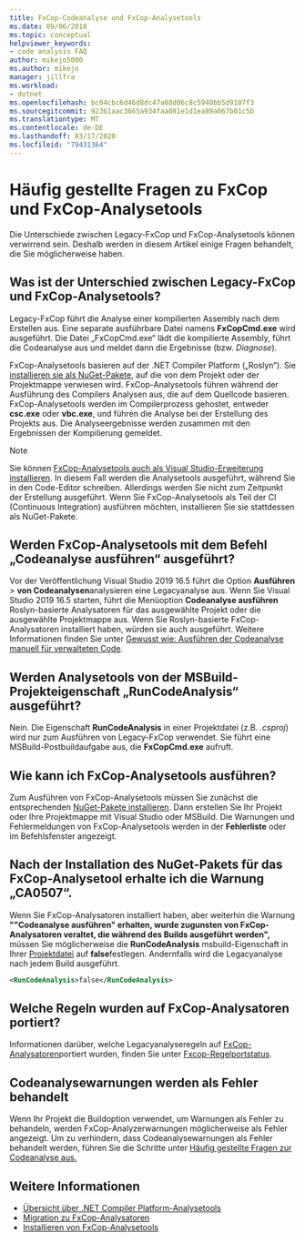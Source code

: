 ```yaml
---
title: FxCop-Codeanalyse und FxCop-Analysetools
ms.date: 09/06/2018
ms.topic: conceptual
helpviewer_keywords:
- code analysis FAQ
author: mikejo5000
ms.author: mikejo
manager: jillfra
ms.workload:
- dotnet
ms.openlocfilehash: bc04cbc6d46d8dc47a08d06c8c5949bb5d9107f3
ms.sourcegitcommit: 92361aac3665a934faa081e1d1ea89a067b01c5b
ms.translationtype: MT
ms.contentlocale: de-DE
ms.lasthandoff: 03/17/2020
ms.locfileid: "79431364"
---
```

# <a name="frequently-asked-questions-about-fxcop-and-fxcop-analyzers"></a>Häufig gestellte Fragen zu FxCop und FxCop-Analysetools

Die Unterschiede zwischen Legacy-FxCop und FxCop-Analysetools können verwirrend sein. Deshalb werden in diesem Artikel einige Fragen behandelt, die Sie möglicherweise haben.

## <a name="whats-the-difference-between-legacy-fxcop-and-fxcop-analyzers"></a>Was ist der Unterschied zwischen Legacy-FxCop und FxCop-Analysetools?

Legacy-FxCop führt die Analyse einer kompilierten Assembly nach dem Erstellen aus. Eine separate ausführbare Datei namens **FxCopCmd.exe** wird ausgeführt. Die Datei „FxCopCmd.exe“ lädt die kompilierte Assembly, führt die Codeanalyse aus und meldet dann die Ergebnisse (bzw. *Diagnose*).

FxCop-Analysetools basieren auf der .NET Compiler Platform („Roslyn“). Sie [installieren sie als NuGet-Pakete](install-fxcop-analyzers.md#nuget-package), auf die von dem Projekt oder der Projektmappe verwiesen wird. FxCop-Analysetools führen während der Ausführung des Compilers Analysen aus, die auf dem Quellcode basieren. FxCop-Analysetools werden im Compilerprozess gehostet, entweder **csc.exe** oder **vbc.exe**, und führen die Analyse bei der Erstellung des Projekts aus. Die Analyseergebnisse werden zusammen mit den Ergebnissen der Kompilierung gemeldet.

> [!NOTE]
> Sie können [FxCop-Analysetools auch als Visual Studio-Erweiterung installieren](install-fxcop-analyzers.md#vsix). In diesem Fall werden die Analysetools ausgeführt, während Sie in den Code-Editor schreiben. Allerdings werden Sie nicht zum Zeitpunkt der Erstellung ausgeführt. Wenn Sie FxCop-Analysetools als Teil der CI (Continuous Integration) ausführen möchten, installieren Sie sie stattdessen als NuGet-Pakete.

## <a name="does-the-run-code-analysis-command-run-fxcop-analyzers"></a>Werden FxCop-Analysetools mit dem Befehl „Codeanalyse ausführen“ ausgeführt?

Vor der Veröffentlichung Visual Studio 2019 16.5 führt die Option **Ausführen** > **von Codeanalysen**analysieren eine Legacyanalyse aus. Wenn Sie Visual Studio 2019 16.5 starten, führt die Menüoption **Codeanalyse ausführen** Roslyn-basierte Analysatoren für das ausgewählte Projekt oder die ausgewählte Projektmappe aus. Wenn Sie Roslyn-basierte FxCop-Analysatoren installiert haben, würden sie auch ausgeführt. Weitere Informationen finden Sie unter [Gewusst wie: Ausführen der Codeanalyse manuell für verwalteten Code](how-to-run-code-analysis-manually-for-managed-code.md).

## <a name="does-the-runcodeanalysis-msbuild-project-property-run-analyzers"></a>Werden Analysetools von der MSBuild-Projekteigenschaft „RunCodeAnalysis“ ausgeführt?

Nein. Die Eigenschaft **RunCodeAnalysis** in einer Projektdatei (z.B. *.csproj*) wird nur zum Ausführen von Legacy-FxCop verwendet. Sie führt eine MSBuild-Postbuildaufgabe aus, die **FxCopCmd.exe** aufruft.

## <a name="so-how-do-i-run-fxcop-analyzers-then"></a>Wie kann ich FxCop-Analysetools ausführen?

Zum Ausführen von FxCop-Analysetools müssen Sie zunächst die entsprechenden [NuGet-Pakete installieren](install-fxcop-analyzers.md). Dann erstellen Sie Ihr Projekt oder Ihre Projektmappe mit Visual Studio oder MSBuild. Die Warnungen und Fehlermeldungen von FxCop-Analysetools werden in der **Fehlerliste** oder im Befehlsfenster angezeigt.

## <a name="i-get-warning-ca0507-even-after-ive-installed-the-fxcop-analyzers-nuget-package"></a>Nach der Installation des NuGet-Pakets für das FxCop-Analysetool erhalte ich die Warnung „CA0507“.

Wenn Sie FxCop-Analysatoren installiert haben, aber weiterhin die Warnung **""Codeanalyse ausführen" erhalten, wurde zugunsten von FxCop-Analysatoren veraltet, die während des Builds ausgeführt werden",** müssen Sie möglicherweise die **RunCodeAnalysis** msbuild-Eigenschaft in Ihrer [Projektdatei](../ide/solutions-and-projects-in-visual-studio.md#project-file) auf **false**festlegen. Andernfalls wird die Legacyanalyse nach jedem Build ausgeführt.

```xml
<RunCodeAnalysis>false</RunCodeAnalysis>
```

## <a name="which-rules-have-been-ported-to-fxcop-analyzers"></a>Welche Regeln wurden auf FxCop-Analysatoren portiert?

Informationen darüber, welche Legacyanalyseregeln auf [FxCop-Analysatoren](install-fxcop-analyzers.md)portiert wurden, finden Sie unter [Fxcop-Regelportstatus](fxcop-rule-port-status.md).

## <a name="code-analysis-warnings-are-treated-as-errors"></a>Codeanalysewarnungen werden als Fehler behandelt

Wenn Ihr Projekt die Buildoption verwendet, um Warnungen als Fehler zu behandeln, werden FxCop-Analyzerwarnungen möglicherweise als Fehler angezeigt. Um zu verhindern, dass Codeanalysewarnungen als Fehler behandelt werden, führen Sie die Schritte unter [Häufig gestellte Fragen zur Codeanalyse aus.](../code-quality/analyzers-faq.md#treat-warnings-as-errors)

## <a name="see-also"></a>Weitere Informationen

- [Übersicht über .NET Compiler Platform-Analysetools](roslyn-analyzers-overview.md)
- [Migration zu FxCop-Analysatoren](migrate-from-legacy-analysis-to-fxcop-analyzers.md)
- [Installieren von FxCop-Analysetools](install-fxcop-analyzers.md)
